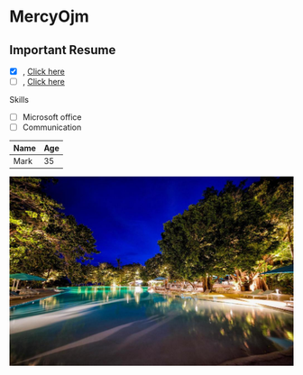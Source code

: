 # MercyOjm

## Important Resume 

- [x] , [Click here](https://www.google.com)
- [ ] , [Click here](https://www.google.com)

<h>Skills<h/>
- [ ] Microsoft office 
- [ ] Communication

| Name | Age  |
| ---- |:---- |
| Mark | 35   |

![Sea side](image/Sea%20side.jpg)

